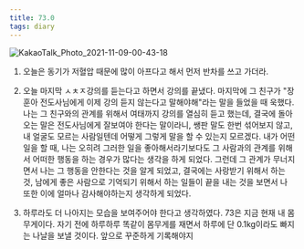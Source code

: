 ```yaml
---
title: 73.0
tags: diary
---
```

![KakaoTalk_Photo_2021-11-09-00-43-18](https://user-images.githubusercontent.com/50545088/140772577-7fa1f574-0371-47e9-b3a7-ea4ff889035e.jpeg)

1. 오늘은 동기가 저혈압 때문에 많이 아프다고 해서 먼저 반차를 쓰고 가더라.

2. 오늘 마지막 ㅅㅊㅈ강의를 듣는다고 하면서 강의를 끝냈다. 마지막에 그 친구가 "장훈아 전도사님에게 이제 강의 듣지 않는다고 말해야해"라는 말을 들었을 때 욱했다. 나는 그 친구와의 관계를 위해서 여태까지 강의를 열심히 듣고 했는데, 결국에 돌아오는 말은 전도사님에게 잘보여야 한다는 말이라니, 쌩판 말도 한번 섞어보지 않고, 내 얼굴도 모르는 사람일텐데 어떻게 그렇게 말을 할 수 있는지 모르겠다. 내가 어떤 일을 할 때, 나는 오히려 그러한 일을 좋아해서라기보다도 그 사람과의 관계를 위해서 어떠한 행동을 하는 경우가 많다는 생각을 하게 되었다. 그런데 그 관계가 무너지면서 나는 그 행동을 안한다는 것을 알게 되었고, 결국에는 사랑받기 위해서 하는 것, 남에게 좋은 사람으로 기억되기 위해서 하는 일들이 끝을 내는 것을 보면서 나 또한 이에 얼마나 감사해야하는지 생각하게 되었다.

3. 하루라도 더 나아지는 모습을 보여주어야 한다고 생각하였다. 73은 지금 현재 내 몸무게이다. 자기 전에 하루하루 똑같이 몸무게를 재면서 하루에 단 0.1kg이라도 빠지는 나날을 보낼 것이다. 앞으로 꾸준하게 기록해야지